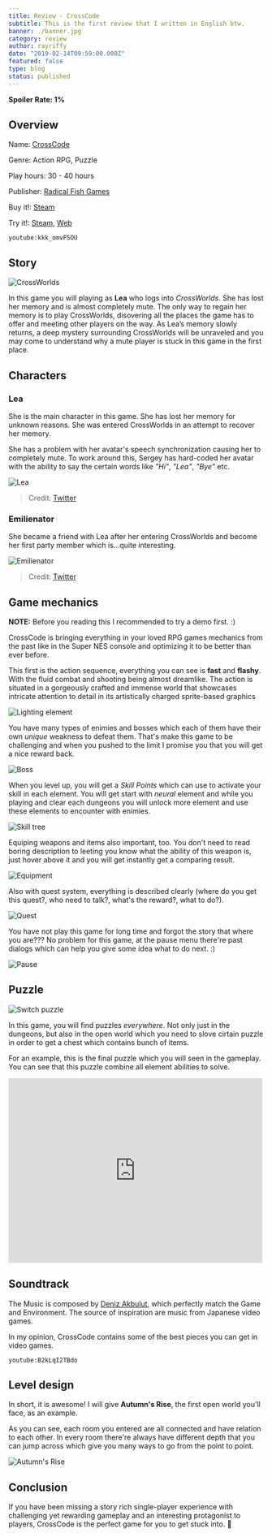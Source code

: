 ```yaml
---
title: Review - CrossCode
subtitle: This is the first review that I written in English btw.
banner: ./banner.jpg
category: review
author: rayriffy
date: "2019-02-14T09:59:00.000Z"
featured: false
type: blog
status: published
---
```


**Spoiler Rate: 1%**

## Overview

Name: [CrossCode](http://cross-code.com)

Genre: Action RPG, Puzzle

Play hours: 30 - 40 hours

Publisher: [Radical Fish Games](http://www.radicalfishgames.com/)

Buy it!: [Steam](https://store.steampowered.com/app/368340/)

Try it!: [Steam](https://store.steampowered.com/app/368340/), [Web](http://cross-code.com/en/start)

`youtube:kkk_omvFSOU`

## Story

![CrossWorlds](20190214131216_1.jpg)

In this game you will playing as **Lea** who logs into *CrossWorlds*. She has lost her memory and is almost completely mute. The only way to regain her memory is to play CrossWorlds, disovering all the places the game has to offer and meeting other players on the way. As Lea’s memory slowly returns, a deep mystery surrounding CrossWorlds will be unraveled and you may come to understand why a mute player is stuck in this game in the first place.

## Characters

### Lea

She is the main character in this game. She has lost her memory for unknown reasons. She was entered CrossWorlds in an attempt to recover her memory.

She has a problem with her avatar's speech synchronization causing her to completely mute. To work around this, Sergey has hard-coded her avatar with the ability to say the certain words like *"Hi"*, *"Lea"*, *"Bye"* etc.

![Lea](IMG_2276.jpg)

> Credit: [Twitter](https://twitter.com/abitofBaileys/status/814102299610140672)

### Emilienator

She became a friend with Lea after her entering CrossWorlds and become her first party member which is...quite interesting.

![Emilienator](IMG_2278.jpg)

> Credit: [Twitter](https://twitter.com/RadicalFishGame/status/896879223553507328)

## Game mechanics

**NOTE:** Before you reading this I recommended to try a demo first. :)

CrossCode is bringing everything in your loved RPG games mechanics from the past like in the Super NES console and optimizing it to be better than ever before.

This first is the action sequence, everything you can see is **fast** and **flashy**. With the fluid combat and shooting being almost dreamlike. The action is situated in a gorgeously crafted and immense world that showcases intricate attention to detail in its artistically charged sprite-based graphics

![Lighting element](16f83cd867b5.gif)

You have many types of enimies and bosses which each of them have their own *unique* weakness to defeat them. That's make this game to be challenging and when you pushed to the limit I promise you that you will get a nice reward back.

![Boss](0-00-ice-punch.gif)

When you level up, you will get a *Skill Points* which can use to activate your skill in each element. You will get start with *neural* element and while you playing and clear each dungeons you will unlock more element and use these elements to encounter with enimies.

![Skill tree](20190214135546_1.jpg)

Equiping weapons and items also important, too. You don't need to read boring description to leeting you know what the ability of this weapon is, just hover above it and you will get instantly get a comparing result.

![Equipment](20190214131301_1.jpg)

Also with quest system, everything is described clearly (where do you get this quest?, who need to talk?, what's the reward?, what to do?).

![Quest](20190214131420_1.jpg)

You have not play this game for long time and forgot the story that where you are??? No problem for this game, at the pause menu there're past dialogs which can help you give some idea what to do next. :)

![Pause](20190214131502_1.jpg)

## Puzzle

![Switch puzzle](3-uber-bounce-switch-puzzle-2.png)

In this game, you will find puzzles *everywhere*. Not only just in the dungeons, but also in the open world which you need to slove cirtain puzzle in order to get a chest which contains bunch of items.

For an example, this is the final puzzle which you will seen in the gameplay. You can see that this puzzle combine all element abilities to solve.

<iframe src="https://www.facebook.com/plugins/video.php?href=https%3A%2F%2Fwww.facebook.com%2Frayriffy%2Fvideos%2F957738111080272%2F&show_text=0&width=560" width="500" height="364" style="border:none;overflow:hidden" scrolling="no" frameborder="0" allowTransparency="true" allowFullScreen="true"></iframe>

## Soundtrack

The Music is composed by [Deniz Akbulut](https://twitter.com/interovgm), which perfectly match the Game and Environment. The source of inspiration are music from Japanese video games.

In my opinion, CrossCode contains some of the best pieces you can get in video games.

`youtube:B2kLqI2TBdo`

## Level design

In short, it is awesome! I will give **Autumn's Rise**, the first open world you'll face, as an example.

As you can see, each room you entered are all connected and have relation to each other. In every room there're always have different depth that you can jump across which give you many ways to go from the point to point.

![Autumn's Rise](authmn-rise.jpg)

## Conclusion

If you have been missing a story rich single-player experience with challenging yet rewarding gameplay and an interesting protagonist  to players, CrossCode is the perfect game for you to get stuck into. 🌹
